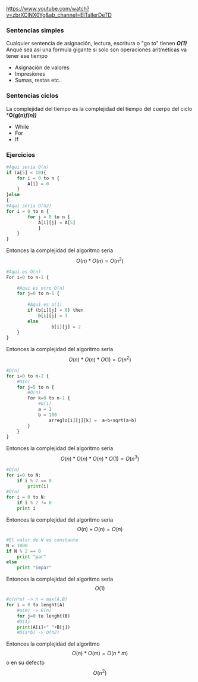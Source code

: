 https://www.youtube.com/watch?v=zbrXClNX0Yg&ab_channel=ElTallerDeTD
### Sentencias simples
Cualquier sentencia de asignación, lectura, escritura o "go to" tienen ***O(1)*** Anqué sea así una formula gigante si solo son operaciones aritméticas va tener ese tiempo

- Asignación de valores
- Impresiones
- Sumas, restas etc..

### Sentencias ciclos
La complejidad del tiempo es la complejidad del tiempo del cuerpo del ciclo ***O(g(n)*f(n))***

- While
- For
- If

### Ejercicios

```python
#Aqui seria O(n)
if (a[5] < 10){
	for i = 0 to n {
		A[i] = 0
	}
}else
{
#Aqui seria O(n2)
for i = 0 to n {
		for j = 0 to n {
			A[i][j] = A[5]
			}
	}
}
```


Entonces la complejidad del algoritmo seria 
$$O(n) * O(n) = O(n^2)$$
```python
#Aqui es O(n)
For i=0 to n-1 {

	#Aqui es otro O(n)
	for j=0 to n-1 {
	
		#Aqui es o(1)
		if (b[i][j] = 0) then
			b[i][j] = 1
		else
				 b[i][j] = 2
	}
}
```
Entonces la complejidad del algoritmo seria 
$$O(n) * O(n) * O(1) = O(n^2)$$
```python
#O(n)
for i=0 to n-2 {
	#O(n)
	for j=5 to n {
		#O(n)
		For k=0 to n-1 {
			#O(1)
			a = 1
			b = 100
				arreglo[i][j][k] =  a+b+sqrt(a+b)
		}
	}
}
```
Entonces la complejidad del algoritmo seria 
$$O(n) * O(n) *  O(n)* O(1) = O(n^3)$$
``` python
#O(n)
for i=0 to N:
	if i % 2 == 0
		print(i)
#O(n)
for i = 0 to N:
	if i % 2 != 0
	print i
```
Entonces la complejidad del algoritmo seria
$$O(n)+O(n) = O(n)$$
```python
#El valor de N es constante
N = 1000
if N % 2 == 0
	print "par"
else
	print "impar"
```
Entonces la complejidad del algoritmo seria 
$$ O(1)$$
```python
#o(n*m) -> n = max(A,B)
for i = 0 to lenght(A)
	#o(m) -> O(n)
	for j=0 to lenght(B)
	#O(1)
	print(A[i]+" "+B[j])
	#O(a*b) -> O(n2)

```
Entonces la complejidad del algoritmo 
$$O(n)*O(m)=O(n*m)$$ o en su defecto $$ O(n^2) $$

